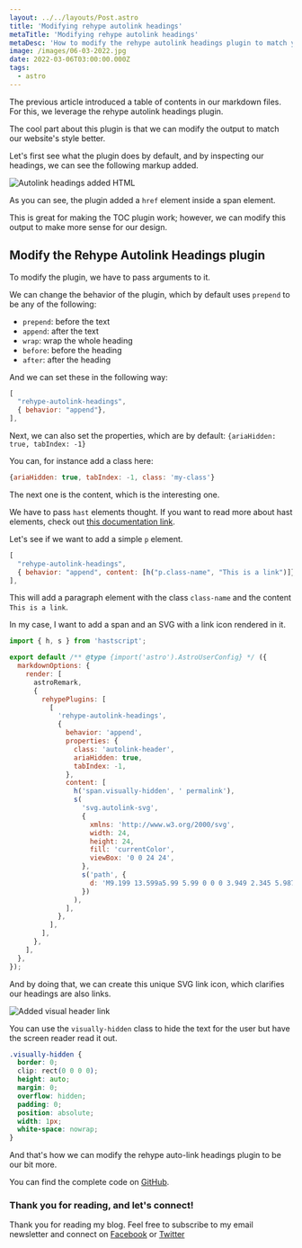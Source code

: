```yaml
---
layout: ../../layouts/Post.astro
title: 'Modifying rehype autolink headings'
metaTitle: 'Modifying rehype autolink headings'
metaDesc: 'How to modify the rehype autolink headings plugin to match your website style'
image: /images/06-03-2022.jpg
date: 2022-03-06T03:00:00.000Z
tags:
  - astro
---
```


The previous article introduced a table of contents in our markdown files.
For this, we leverage the rehype autolink headings plugin.

The cool part about this plugin is that we can modify the output to match our website's style better.

Let's first see what the plugin does by default, and by inspecting our headings, we can see the following markup added.

![Autolink headings added HTML](https://cdn.hashnode.com/res/hashnode/image/upload/v1645887132652/UaGnaRaT0.png)

As you can see, the plugin added a `href` element inside a span element.

This is great for making the TOC plugin work; however, we can modify this output to make more sense for our design.

## Modify the Rehype Autolink Headings plugin

To modify the plugin, we have to pass arguments to it.

We can change the behavior of the plugin, which by default uses `prepend` to be any of the following:

- `prepend`: before the text
- `append`: after the text
- `wrap`: wrap the whole heading
- `before`: before the heading
- `after`: after the heading

And we can set these in the following way:

```js
[
  "rehype-autolink-headings",
  { behavior: "append"},
],
```

Next, we can also set the properties, which are by default: `{ariaHidden: true, tabIndex: -1}`

You can, for instance add a class here:

```js
{ariaHidden: true, tabIndex: -1, class: 'my-class'}
```

The next one is the content, which is the interesting one.

We have to pass `hast` elements thought.
If you want to read more about hast elements, check out [this documentation link](https://github.com/syntax-tree/hast).

Let's see if we want to add a simple `p` element.

```js
[
  "rehype-autolink-headings",
  { behavior: "append", content: [h("p.class-name", "This is a link")]},
],
```

This will add a paragraph element with the class `class-name` and the content `This is a link`.

In my case, I want to add a span and an SVG with a link icon rendered in it.

```js
import { h, s } from 'hastscript';

export default /** @type {import('astro').AstroUserConfig} */ ({
  markdownOptions: {
    render: [
      astroRemark,
      {
        rehypePlugins: [
          [
            'rehype-autolink-headings',
            {
              behavior: 'append',
              properties: {
                class: 'autolink-header',
                ariaHidden: true,
                tabIndex: -1,
              },
              content: [
                h('span.visually-hidden', ' permalink'),
                s(
                  'svg.autolink-svg',
                  {
                    xmlns: 'http://www.w3.org/2000/svg',
                    width: 24,
                    height: 24,
                    fill: 'currentColor',
                    viewBox: '0 0 24 24',
                  },
                  s('path', {
                    d: 'M9.199 13.599a5.99 5.99 0 0 0 3.949 2.345 5.987 5.987 0 0 0 5.105-1.702l2.995-2.994a5.992 5.992 0 0 0 1.695-4.285 5.976 5.976 0 0 0-1.831-4.211 5.99 5.99 0 0 0-6.431-1.242 6.003 6.003 0 0 0-1.905 1.24l-1.731 1.721a.999.999 0 1 0 1.41 1.418l1.709-1.699a3.985 3.985 0 0 1 2.761-1.123 3.975 3.975 0 0 1 2.799 1.122 3.997 3.997 0 0 1 .111 5.644l-3.005 3.006a3.982 3.982 0 0 1-3.395 1.126 3.987 3.987 0 0 1-2.632-1.563A1 1 0 0 0 9.201 13.6zm5.602-3.198a5.99 5.99 0 0 0-3.949-2.345 5.987 5.987 0 0 0-5.105 1.702l-2.995 2.994a5.992 5.992 0 0 0-1.695 4.285 5.976 5.976 0 0 0 1.831 4.211 5.99 5.99 0 0 0 6.431 1.242 6.003 6.003 0 0 0 1.905-1.24l1.723-1.723a.999.999 0 1 0-1.414-1.414L9.836 19.81a3.985 3.985 0 0 1-2.761 1.123 3.975 3.975 0 0 1-2.799-1.122 3.997 3.997 0 0 1-.111-5.644l3.005-3.006a3.982 3.982 0 0 1 3.395-1.126 3.987 3.987 0 0 1 2.632 1.563 1 1 0 0 0 1.602-1.198z',
                  })
                ),
              ],
            },
          ],
        ],
      },
    ],
  },
});
```

And by doing that, we can create this unique SVG link icon, which clarifies our headings are also links.

![Added visual header link](https://cdn.hashnode.com/res/hashnode/image/upload/v1645888168147/ZWvDf5mNq.png)

You can use the `visually-hidden` class to hide the text for the user but have the screen reader read it out.

```css
.visually-hidden {
  border: 0;
  clip: rect(0 0 0 0);
  height: auto;
  margin: 0;
  overflow: hidden;
  padding: 0;
  position: absolute;
  width: 1px;
  white-space: nowrap;
}
```

And that's how we can modify the rehype auto-link headings plugin to be our bit more.

You can find the complete code on [GitHub](https://github.com/rebelchris/astro-toc/tree/autolink-headings).

### Thank you for reading, and let's connect!

Thank you for reading my blog. Feel free to subscribe to my email newsletter and connect on [Facebook](https://www.facebook.com/DailyDevTipsBlog) or [Twitter](https://twitter.com/DailyDevTips1)
